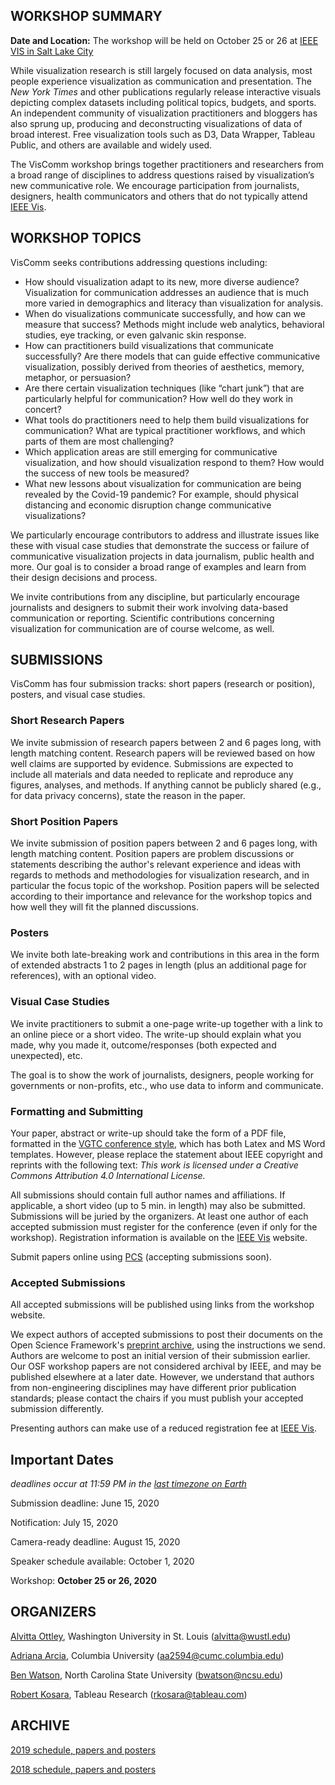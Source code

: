 ## WORKSHOP SUMMARY

**Date and Location:** The workshop will be held on October 25 or 26 at [IEEE VIS in Salt Lake City](http://ieeevis.org/year/2020/welcome)

While visualization research is still largely focused on data analysis, most people experience visualization as communication and presentation. The _New York Times_ and other publications regularly release interactive visuals depicting complex datasets including political topics, budgets, and sports. An independent community of visualization practitioners and bloggers has also sprung up, producing and deconstructing visualizations of data of broad interest. Free visualization tools such as D3, Data Wrapper, Tableau Public, and others are available and widely used.

The VisComm workshop brings together practitioners and researchers from a broad range of disciplines to address questions raised by visualization’s new communicative role. We encourage participation from journalists, designers, health communicators and others that do not typically attend [IEEE Vis](http://ieeevis.org/).

## WORKSHOP TOPICS

VisComm seeks contributions addressing questions including: 

- How should visualization adapt to its new, more diverse audience? Visualization for communication addresses an audience that is much more varied in demographics and literacy than visualization for analysis.
- When do visualizations communicate successfully, and how can we measure that success? Methods might include web analytics, behavioral studies, eye tracking, or even galvanic skin response.
- How can practitioners build visualizations that communicate successfully? Are there models that can guide effective communicative visualization, possibly derived from theories of aesthetics, memory, metaphor, or persuasion?
- Are there certain visualization techniques (like “chart junk”) that are particularly helpful for communication? How well do they work in concert?  
- What tools do practitioners need to help them build visualizations for communication? What are typical practitioner workflows, and which parts of them are most challenging? 
- Which application areas are still emerging for communicative visualization, and how should visualization respond to them? How would the success of new tools be measured?
- What new lessons about visualization for communication are being revealed by the Covid-19 pandemic? For example, should physical distancing and economic disruption change communicative visualizations?

We particularly encourage contributors to address and illustrate issues like these with visual case studies that demonstrate the success or failure of communicative visualization projects in data journalism, public health and more. Our goal is to consider a broad range of examples and learn from their design decisions and process.

We invite contributions from any discipline, but particularly encourage journalists and designers to submit their work involving data-based communication or reporting. Scientific contributions concerning visualization for communication are of course welcome, as well.

## SUBMISSIONS

VisComm has four submission tracks: short papers (research or position), posters, and visual case studies.

### Short Research Papers

We invite submission of research papers between 2 and 6 pages long, with length matching content. Research papers will be reviewed based on how well claims are supported by evidence. Submissions are expected to include all materials and data needed to replicate and reproduce any figures, analyses, and methods. If anything cannot be publicly shared (e.g., for data privacy concerns), state the reason in the paper.

### Short Position Papers

We invite submission of position papers between 2 and 6 pages long, with length matching content. Position papers are problem discussions or statements describing the author's relevant experience and ideas with regards to methods and methodologies for visualization research, and in particular the focus topic of the workshop. Position papers will be selected according to their importance and relevance for the workshop topics and how well they will fit the planned discussions.

### Posters

We invite both late-breaking work and contributions in this area in the form of extended abstracts 1 to 2 pages in length (plus an additional page for references), with an optional video.

### Visual Case Studies

We invite practitioners to submit a one-page write-up together with a link to an online piece or a short video. The write-up should explain what you made, why you made it, outcome/responses (both expected and unexpected), etc.

The goal is to show the work of journalists, designers, people working for governments or non-profits, etc., who use data to inform and communicate.

### Formatting and Submitting

Your paper, abstract or write-up should take the form of a PDF file, formatted in the [VGTC conference style](http://junctionpublishing.org/vgtc/Tasks/camera.html), which has both Latex and MS Word templates. However, please replace the statement about IEEE copyright and reprints with the following text: _This work is licensed under a Creative Commons Attribution 4.0 International License._

All submissions should contain full author names and affiliations. If applicable, a short video (up to 5 min. in length) may also be submitted. Submissions will be juried by the organizers. At least one author of each accepted submission must register for the conference (even if only for the workshop). Registration information is available on the [IEEE Vis](http://ieeevis.org/) website.

Submit papers online using [PCS](https://new.precisionconference.com) (accepting submissions soon). 

### Accepted Submissions

All accepted submissions will be published using links from the workshop website.

We expect authors of accepted submissions to post their documents on the Open Science Framework's [preprint archive](http://osf.io/preprints), using the instructions we send. Authors are welcome to post an initial version of their submission earlier. Our OSF workshop papers are not considered archival by IEEE, and may be published elsewhere at a later date. However, we understand that authors from non-engineering disciplines may have different prior publication standards; please contact the chairs if you must publish your accepted submission differently. 

Presenting authors can make use of a reduced registration fee at [IEEE Vis](http://ieeevis.org/).

## Important Dates

_deadlines occur at 11:59 PM in the [last timezone on Earth](https://www.google.com/search?q=time+in+baker+island)_

Submission deadline: June 15, 2020

Notification: July 15, 2020

Camera-ready deadline: August 15, 2020

Speaker schedule available: October 1, 2020

Workshop: **October 25 or 26, 2020**

## ORGANIZERS

[Alvitta Ottley](https://engineering.wustl.edu/Profiles/Pages/Alvitta-Ottley.aspx), Washington University in St. Louis (alvitta@wustl.edu)

[Adriana Arcia](https://www.nursing.columbia.edu/profile/adriana-arcia-phd), Columbia University (aa2594@cumc.columbia.edu)

[Ben Watson](https://watson.csc.ncsu.edu), North Carolina State University (bwatson@ncsu.edu)

[Robert Kosara](https://eagereyes.org/), Tableau Research (rkosara@tableau.com)

## ARCHIVE

[2019 schedule, papers and posters](2019/index.html)

[2018 schedule, papers and posters](2018/schedule.html)

